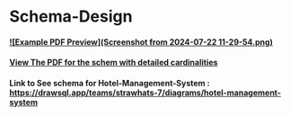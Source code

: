 # Schema-Design
#### [![Example PDF Preview](Screenshot from 2024-07-22 11-29-54.png)](Hotel_management_Schema.pdf)
#### [View The PDF for the schem with detailed cardinalities](Hotel_management_Schema.pdf)
#### Link to See schema for Hotel-Management-System : https://drawsql.app/teams/strawhats-7/diagrams/hotel-management-system
